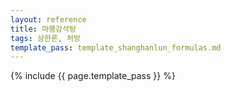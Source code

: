 ```yaml
---
layout: reference
title: 마행감석탕
tags: 상한론, 처방
template_pass: template_shanghanlun_formulas.md
---
```



{% include {{ page.template_pass }} %}